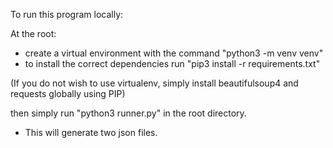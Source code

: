 To run this program locally:

At the root:
- create a virtual environment with the command "python3 -m venv venv"
- to install the correct dependencies run "pip3 install -r requirements.txt"

(If you do not wish to use virtualenv, simply install beautifulsoup4 and requests globally using PIP)

then simply run "python3 runner.py" in the root directory. 
- This will generate two json files.